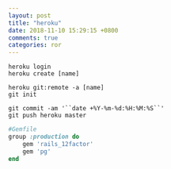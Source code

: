 ```yaml
---
layout: post
title: "heroku"
date: 2018-11-10 15:29:15 +0800
comments: true
categories: ror
---
```


`heroku login`  
`heroku create [name]`  

`heroku git:remote -a [name]`  
`git init`  


`git commit -am '``date +%Y-%m-%d:%H:%M:%S``'`  
`git push heroku master`  

``` ruby
#Gemfile
group :production do
    gem 'rails_12factor'
    gem 'pg'
end
```